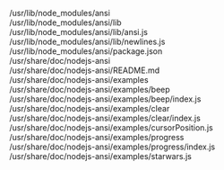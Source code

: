 /usr/lib/node\_modules/ansi  
/usr/lib/node\_modules/ansi/lib  
/usr/lib/node\_modules/ansi/lib/ansi.js  
/usr/lib/node\_modules/ansi/lib/newlines.js  
/usr/lib/node\_modules/ansi/package.json  
/usr/share/doc/nodejs-ansi  
/usr/share/doc/nodejs-ansi/README.md  
/usr/share/doc/nodejs-ansi/examples  
/usr/share/doc/nodejs-ansi/examples/beep  
/usr/share/doc/nodejs-ansi/examples/beep/index.js  
/usr/share/doc/nodejs-ansi/examples/clear  
/usr/share/doc/nodejs-ansi/examples/clear/index.js  
/usr/share/doc/nodejs-ansi/examples/cursorPosition.js  
/usr/share/doc/nodejs-ansi/examples/progress  
/usr/share/doc/nodejs-ansi/examples/progress/index.js  
/usr/share/doc/nodejs-ansi/examples/starwars.js  
